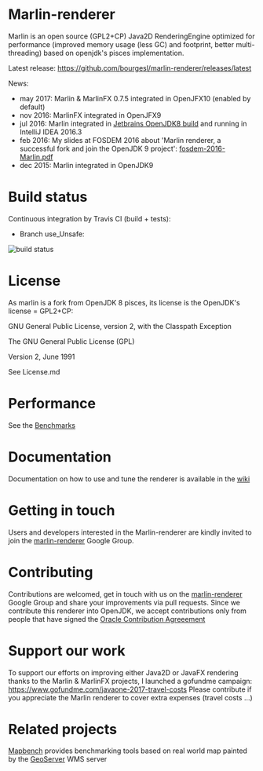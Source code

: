 Marlin-renderer
===============

Marlin is an open source (GPL2+CP) Java2D RenderingEngine optimized for performance (improved memory usage (less GC) and footprint, better multi-threading) based on openjdk's pisces implementation.

Latest release: https://github.com/bourgesl/marlin-renderer/releases/latest

News:
* may 2017: Marlin & MarlinFX 0.7.5 integrated in OpenJFX10 (enabled by default)
* nov 2016: MarlinFX integrated in OpenJFX9
* jul 2016: Marlin integrated in [Jetbrains OpenJDK8 build](https://github.com/JetBrains/jdk8u) and running in IntelliJ IDEA 2016.3
* feb 2016: My slides at FOSDEM 2016 about 'Marlin renderer, a successful fork and join the OpenJDK 9 project': [fosdem-2016-Marlin.pdf](https://bourgesl.github.io/fosdem-2016/slides/fosdem-2016-Marlin.pdf)
* dec 2015: Marlin integrated in OpenJDK9


Build status
============
Continuous integration by Travis CI (build + tests):

   * Branch use_Unsafe: 
<img src="https://travis-ci.org/bourgesl/marlin-renderer.svg?branch=use_Unsafe" alt="build status"/>


License
=======

As marlin is a fork from OpenJDK 8 pisces, its license is the OpenJDK's license = GPL2+CP:

GNU General Public License, version 2,
with the Classpath Exception

The GNU General Public License (GPL)

Version 2, June 1991

See License.md


Performance
===========

See the [Benchmarks](https://github.com/bourgesl/marlin-renderer/wiki/Benchmarks)


Documentation
=============
Documentation on how to use and tune the renderer is available in the [wiki]( https://github.com/bourgesl/marlin-renderer/wiki)


Getting in touch
================

Users and developers interested in the Marlin-renderer are kindly invited to join the [marlin-renderer](https://groups.google.com/forum/#!forum/marlin-renderer) Google Group.


Contributing
============

Contributions are welcomed, get in touch with us on the [marlin-renderer](https://groups.google.com/forum/#!forum/marlin-renderer) Google Group and share your improvements via pull requests. 
Since we contribute this renderer into OpenJDK, we accept contributions only from people that have signed the [Oracle Contribution Agreeement](http://www.oracle.com/technetwork/community/oca-486395.html)


Support our work
================

To support our efforts on improving either Java2D or JavaFX rendering thanks to the Marlin & MarlinFX projects, I launched a gofundme campaign: https://www.gofundme.com/javaone-2017-travel-costs
Please contribute if you appreciate the Marlin renderer to cover extra expenses (travel costs ...)


Related projects
===============

[Mapbench](https://github.com/bourgesl/mapbench) provides benchmarking tools based on real world map painted by the [GeoServer](http://geoserver.org/) WMS server
